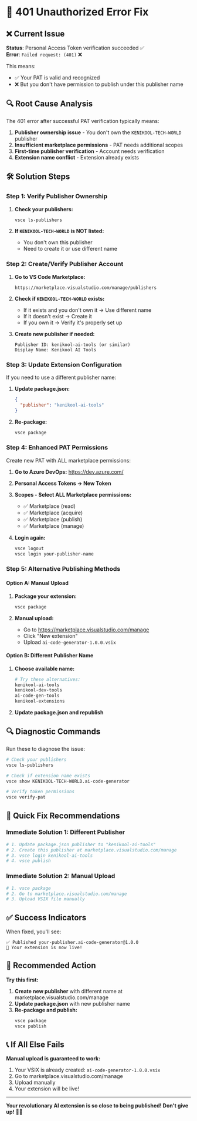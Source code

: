 # 🔧 **401 Unauthorized Error Fix**

## ❌ **Current Issue**

**Status**: Personal Access Token verification succeeded ✅  
**Error**: `Failed request: (401)` ❌

This means:
- ✅ Your PAT is valid and recognized
- ❌ But you don't have permission to publish under this publisher name

## 🔍 **Root Cause Analysis**

The 401 error after successful PAT verification typically means:

1. **Publisher ownership issue** - You don't own the `KENIKOOL-TECH-WORLD` publisher
2. **Insufficient marketplace permissions** - PAT needs additional scopes
3. **First-time publisher verification** - Account needs verification
4. **Extension name conflict** - Extension already exists

## 🛠️ **Solution Steps**

### **Step 1: Verify Publisher Ownership**

1. **Check your publishers:**
   ```bash
   vsce ls-publishers
   ```

2. **If `KENIKOOL-TECH-WORLD` is NOT listed:**
   - You don't own this publisher
   - Need to create it or use different name

### **Step 2: Create/Verify Publisher Account**

1. **Go to VS Code Marketplace:**
   ```
   https://marketplace.visualstudio.com/manage/publishers
   ```

2. **Check if `KENIKOOL-TECH-WORLD` exists:**
   - If it exists and you don't own it → Use different name
   - If it doesn't exist → Create it
   - If you own it → Verify it's properly set up

3. **Create new publisher if needed:**
   ```
   Publisher ID: kenikool-ai-tools (or similar)
   Display Name: Kenikool AI Tools
   ```

### **Step 3: Update Extension Configuration**

If you need to use a different publisher name:

1. **Update package.json:**
   ```json
   {
     "publisher": "kenikool-ai-tools"
   }
   ```

2. **Re-package:**
   ```bash
   vsce package
   ```

### **Step 4: Enhanced PAT Permissions**

Create new PAT with ALL marketplace permissions:

1. **Go to Azure DevOps:** https://dev.azure.com/
2. **Personal Access Tokens → New Token**
3. **Scopes - Select ALL Marketplace permissions:**
   - ✅ Marketplace (read)
   - ✅ Marketplace (acquire) 
   - ✅ Marketplace (publish)
   - ✅ Marketplace (manage)

4. **Login again:**
   ```bash
   vsce logout
   vsce login your-publisher-name
   ```

### **Step 5: Alternative Publishing Methods**

#### **Option A: Manual Upload**
1. **Package your extension:**
   ```bash
   vsce package
   ```

2. **Manual upload:**
   - Go to https://marketplace.visualstudio.com/manage
   - Click "New extension"
   - Upload `ai-code-generator-1.0.0.vsix`

#### **Option B: Different Publisher Name**
1. **Choose available name:**
   ```bash
   # Try these alternatives:
   kenikool-ai-tools
   kenikool-dev-tools
   ai-code-gen-tools
   kenikool-extensions
   ```

2. **Update package.json and republish**

## 🔍 **Diagnostic Commands**

Run these to diagnose the issue:

```bash
# Check your publishers
vsce ls-publishers

# Check if extension name exists
vsce show KENIKOOL-TECH-WORLD.ai-code-generator

# Verify token permissions
vsce verify-pat
```

## 🚨 **Quick Fix Recommendations**

### **Immediate Solution 1: Different Publisher**
```bash
# 1. Update package.json publisher to "kenikool-ai-tools"
# 2. Create this publisher at marketplace.visualstudio.com/manage
# 3. vsce login kenikool-ai-tools
# 4. vsce publish
```

### **Immediate Solution 2: Manual Upload**
```bash
# 1. vsce package
# 2. Go to marketplace.visualstudio.com/manage
# 3. Upload VSIX file manually
```

## ✅ **Success Indicators**

When fixed, you'll see:
```
✅ Published your-publisher.ai-code-generator@1.0.0
🎉 Your extension is now live!
```

## 🎯 **Recommended Action**

**Try this first:**

1. **Create new publisher** with different name at marketplace.visualstudio.com/manage
2. **Update package.json** with new publisher name
3. **Re-package and publish:**
   ```bash
   vsce package
   vsce publish
   ```

## 📞 **If All Else Fails**

**Manual upload is guaranteed to work:**
1. Your VSIX is already created: `ai-code-generator-1.0.0.vsix`
2. Go to marketplace.visualstudio.com/manage
3. Upload manually
4. Your extension will be live!

---

**Your revolutionary AI extension is so close to being published! Don't give up!** 🚀✨